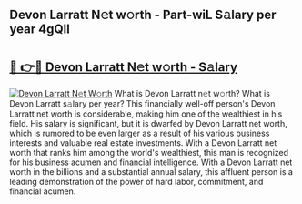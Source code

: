 ## Devon Larratt N𝚎t w𝚘rth - Part-wiL S𝚊lary per year 4gQll

# <h2><a href="http://gc3yak9.nevu.top/?p=Devon+Larratt">🔗 👉🔴 Devon Larratt N𝚎t w𝚘rth - S𝚊lary</a></h2>

[![Devon Larratt N𝚎t W𝚘rth](https://i.imgur.com/Oavwk0R.jpeg)](http://gc3yak9.nevu.top/?p=Devon+Larratt)
What is Devon Larratt n𝚎t w𝚘rth? What is Devon Larratt s𝚊lary per year?
This financially well-off person's Devon Larratt net worth is considerable, making him one of the wealthiest in his field. His salary is significant, but it is dwarfed by Devon Larratt net worth, which is rumored to be even larger as a result of his various business interests and valuable real estate investments. With a Devon Larratt net worth that ranks him among the world's wealthiest, this man is recognized for his business acumen and financial intelligence. With a Devon Larratt net worth in the billions and a substantial annual salary, this affluent person is a leading demonstration of the power of hard labor, commitment, and financial acumen.
